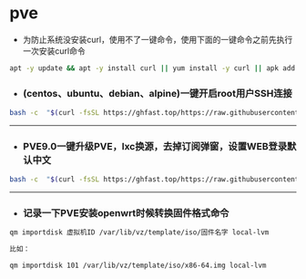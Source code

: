 # pve

- 为防止系统没安装curl，使用不了一键命令，使用下面的一键命令之前先执行一次安装curl命令
```sh
apt -y update && apt -y install curl || yum install -y curl || apk add curl bash
```

- ### (centos、ubuntu、debian、alpine)一键开启root用户SSH连接
```sh
bash -c  "$(curl -fsSL https://ghfast.top/https://raw.githubusercontent.com/281677160/pve/main/ssh.sh)"
```
---
- ### PVE9.0一键升级PVE，lxc换源，去掉订阅弹窗，设置WEB登录默认中文
```sh
bash -c  "$(curl -fsSL https://ghfast.top/https://raw.githubusercontent.com/281677160/pve/main/pvehy.sh)"
```
---
- ### 记录一下PVE安装openwrt时候转换固件格式命令
```sh
qm importdisk 虚拟机ID /var/lib/vz/template/iso/固件名字 local-lvm

比如：

qm importdisk 101 /var/lib/vz/template/iso/x86-64.img local-lvm
```


